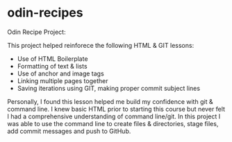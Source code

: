 # odin-recipes

Odin Recipe Project:

This project helped reinforece the following HTML & GIT lessons:

- Use of HTML Boilerplate
- Formatting of text & lists
- Use of anchor and image tags
- Linking multiple pages together
- Saving iterations using GIT, making proper commit subject lines

Personally, I found this lesson helped me build my confidence with git & command line. I knew basic HTML prior to starting this course but never felt I had a comprehensive understanding of command line/git. In this project I was able to use the command line to create files & directories, stage files, add commit messages and push to GitHub.